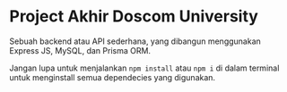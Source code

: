 # Project Akhir Doscom University
Sebuah backend atau API sederhana, yang dibangun menggunakan Express JS, MySQL, dan Prisma ORM.

Jangan lupa untuk menjalankan `npm install` atau `npm i` di dalam terminal untuk menginstall semua dependecies yang digunakan.
